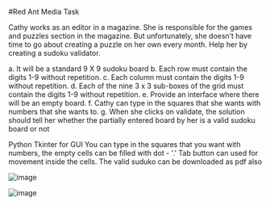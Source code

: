 #Red Ant Media Task

Cathy works as an editor in a magazine. She is responsible for the games and puzzles section in the magazine.
But unfortunately, she doesn’t have time to go about creating a puzzle on her own every month. Help her by creating a sudoku validator. 

a. It will be a standard 9 X 9 sudoku board 
b. Each row must contain the digits 1-9 without repetition. 
c. Each column must contain the digits 1-9 without repetition.
d. Each of the nine 3 x 3 sub-boxes of the grid must contain the digits 1-9 without repetition. 
e. Provide an interface where there will be an empty board. 
f. Cathy can type in the squares that she wants with numbers that she wants to.
g. When she clicks on validate, the solution should tell her whether the partially entered board by her is a valid sudoku board or not

Python Tkinter for GUI You can type in the squares that you want with numbers, the empty cells can be filled with dot - '.' 
Tab button can used for movement inside the cells.
The valid suduko can be downloaded as pdf also

![image](https://user-images.githubusercontent.com/58509992/116355877-1c280b80-a818-11eb-8130-a91289bf9390.png)

![image](https://user-images.githubusercontent.com/58509992/116355852-129ea380-a818-11eb-89ad-7849a40221d5.png)
